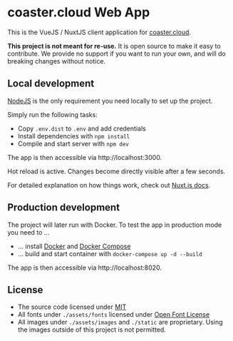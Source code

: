 # coaster.cloud Web App
This is the VueJS / NuxtJS client application for [coaster.cloud](https://coaster.cloud).

**This project is not meant for re-use.** It is open source to make it easy to contribute. We provide no support if you
want to run your own, and will do breaking changes without notice.

## Local development
[NodeJS](https://nodejs.org/en/) is the only requirement you need locally to set up the project.

Simply run the following tasks:

* Copy `.env.dist` to `.env` and add credentials
* Install dependencies with `npm install`
* Compile and start server with `npm dev`

The app is then accessible via http://localhost:3000.

Hot reload is active. Changes become directly visible after a few seconds.

For detailed explanation on how things work, check out [Nuxt.js docs](https://nuxtjs.org).

## Production development
The project will later run with Docker. To test the app in production mode you need to ...

* ... install [Docker](https://www.docker.com) and [Docker Compose](https://docs.docker.com/compose/install/)
* ... build and start container with `docker-compose up -d --build`

The app is then accessible via http://localhost:8020.

## License

* The source code licensed under [MIT](./LICENSE)
* All fonts under `./assets/fonts` licensed under [Open Font License](https://fonts.google.com/specimen/Nunito#license)
* All images under `./assets/images` and `./static` are proprietary. Using the images outside of this project is not permitted.
